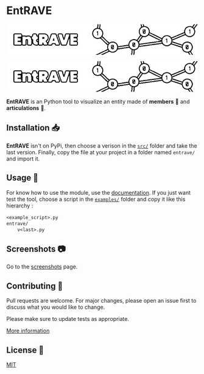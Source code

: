 # EntRAVE

![EntRAVE Banner](assets/banner.png)

![EntRAVE Banner](assets/banner.png)

**EntRAVE** is an Python tool to visualize an entity made of **members** 🔹 and **articulations** 🔗.

## Installation 📥

**EntRAVE** isn't on PyPi, then choose a verison in the [`src/`](src/) folder and take the last version. Finally, copy the file at your project in a folder named `entrave/` and import it.

## Usage 🎯

For know how to use the module, use the [documentation](DOCUMENTATION.md).
If you just want test the tool, choose a script in the [`examples/`](examples/) folder and copy it like this hierarchy :

```
<example_script>.py
entrave/
    v<last>.py
```

## Screenshots 📷

Go to the [screenshots](SCREENSHOTS.md) page.

## Contributing 🚀

Pull requests are welcome. For major changes, please open an issue first to discuss what you would like to change.

Please make sure to update tests as appropriate.

[More information](CONTRIBUTING.md)

## License 📜

[MIT](LICENSE.md)